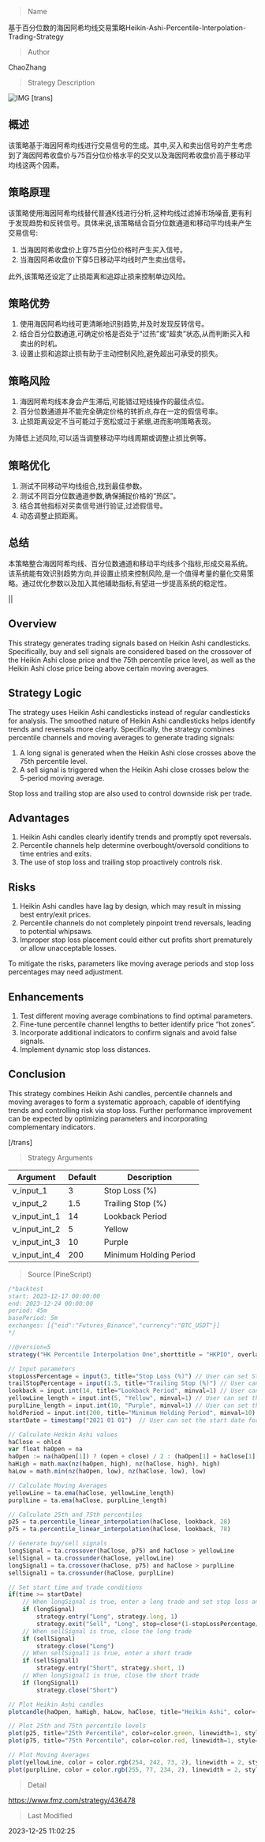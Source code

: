 
> Name

基于百分位数的海因阿希均线交易策略Heikin-Ashi-Percentile-Interpolation-Trading-Strategy

> Author

ChaoZhang

> Strategy Description

![IMG](https://www.fmz.com/upload/asset/996cf9689c07f63d05.png)
[trans]

## 概述

该策略基于海因阿希均线进行交易信号的生成。其中,买入和卖出信号的产生考虑到了海因阿希收盘价与75百分位价格水平的交叉以及海因阿希收盘价高于移动平均线这两个因素。

## 策略原理

该策略使用海因阿希均线替代普通K线进行分析,这种均线过滤掉市场噪音,更有利于发现趋势和反转信号。具体来说,该策略结合百分位数通道和移动平均线来产生交易信号:

1. 当海因阿希收盘价上穿75百分位价格时产生买入信号。
2. 当海因阿希收盘价下穿5日移动平均线时产生卖出信号。

此外,该策略还设定了止损距离和追踪止损来控制单边风险。

## 策略优势

1. 使用海因阿希均线可更清晰地识别趋势,并及时发现反转信号。
2. 结合百分位数通道,可确定价格是否处于“过热”或“超卖”状态,从而判断买入和卖出的时机。
3. 设置止损和追踪止损有助于主动控制风险,避免超出可承受的损失。

## 策略风险

1. 海因阿希均线本身会产生滞后,可能错过短线操作的最佳点位。
2. 百分位数通道并不能完全确定价格的转折点,存在一定的假信号率。
3. 止损距离设定不当可能过于宽松或过于紧绷,进而影响策略表现。

为降低上述风险,可以适当调整移动平均线周期或调整止损比例等。

## 策略优化

1. 测试不同移动平均线组合,找到最佳参数。
2. 测试不同百分位数通道参数,确保捕捉价格的“热区”。
3. 结合其他指标对买卖信号进行验证,过滤假信号。 
4. 动态调整止损距离。

## 总结

本策略整合海因阿希均线、百分位数通道和移动平均线多个指标,形成交易系统。该系统能有效识别趋势方向,并设置止损来控制风险,是一个值得考量的量化交易策略。通过优化参数以及加入其他辅助指标,有望进一步提高系统的稳定性。

|| 


## Overview

This strategy generates trading signals based on Heikin Ashi candlesticks. Specifically, buy and sell signals are considered based on the crossover of the Heikin Ashi close price and the 75th percentile price level, as well as the Heikin Ashi close price being above certain moving averages.

## Strategy Logic

The strategy uses Heikin Ashi candlesticks instead of regular candlesticks for analysis. The smoothed nature of Heikin Ashi candlesticks helps identify trends and reversals more clearly. Specifically, the strategy combines percentile channels and moving averages to generate trading signals:

1. A long signal is generated when the Heikin Ashi close crosses above the 75th percentile level.  
2. A sell signal is triggered when the Heikin Ashi close crosses below the 5-period moving average.

Stop loss and trailing stop are also used to control downside risk per trade.

## Advantages

1. Heikin Ashi candles clearly identify trends and promptly spot reversals. 
2. Percentile channels help determine overbought/oversold conditions to time entries and exits.
3. The use of stop loss and trailing stop proactively controls risk.

## Risks 

1. Heikin Ashi candles have lag by design, which may result in missing best entry/exit prices.
2. Percentile channels do not completely pinpoint trend reversals, leading to potential whipsaws. 
3. Improper stop loss placement could either cut profits short prematurely or allow unacceptable losses.

To mitigate the risks, parameters like moving average periods and stop loss percentages may need adjustment.

## Enhancements

1. Test different moving average combinations to find optimal parameters.  
2. Fine-tune percentile channel lengths to better identify price “hot zones”.
3. Incorporate additional indicators to confirm signals and avoid false signals.  
4. Implement dynamic stop loss distances.

## Conclusion

This strategy combines Heikin Ashi candles, percentile channels and moving averages to form a systematic approach, capable of identifying trends and controlling risk via stop loss. Further performance improvement can be expected by optimizing parameters and incorporating complementary indicators.

[/trans]

> Strategy Arguments



|Argument|Default|Description|
|----|----|----|
|v_input_1|3|Stop Loss (%)|
|v_input_2|1.5|Trailing Stop (%)|
|v_input_int_1|14|Lookback Period|
|v_input_int_2|5|Yellow|
|v_input_int_3|10|Purple|
|v_input_int_4|200|Minimum Holding Period|


> Source (PineScript)

``` javascript
/*backtest
start: 2023-12-17 00:00:00
end: 2023-12-24 00:00:00
period: 45m
basePeriod: 5m
exchanges: [{"eid":"Futures_Binance","currency":"BTC_USDT"}]
*/

//@version=5
strategy("HK Percentile Interpolation One",shorttitle = "HKPIO", overlay=false, default_qty_type = strategy.cash, default_qty_value = 5000, calc_on_order_fills = true, calc_on_every_tick = true)

// Input parameters
stopLossPercentage = input(3, title="Stop Loss (%)") // User can set Stop Loss as a percentage
trailStopPercentage = input(1.5, title="Trailing Stop (%)") // User can set Trailing Stop as a percentage
lookback = input.int(14, title="Lookback Period", minval=1) // User can set the lookback period for percentile calculation
yellowLine_length = input.int(5, "Yellow", minval=1) // User can set the length for Yellow EMA
purplLine_length = input.int(10, "Purple", minval=1) // User can set the length for Purple EMA
holdPeriod = input.int(200, title="Minimum Holding Period", minval=10) // User can set the minimum holding period
startDate = timestamp("2021 01 01")  // User can set the start date for the strategy

// Calculate Heikin Ashi values
haClose = ohlc4
var float haOpen = na
haOpen := na(haOpen[1]) ? (open + close) / 2 : (haOpen[1] + haClose[1]) / 2
haHigh = math.max(nz(haOpen, high), nz(haClose, high), high)
haLow = math.min(nz(haOpen, low), nz(haClose, low), low)

// Calculate Moving Averages
yellowLine = ta.ema(haClose, yellowLine_length)
purplLine = ta.ema(haClose, purplLine_length)

// Calculate 25th and 75th percentiles
p25 = ta.percentile_linear_interpolation(haClose, lookback, 28)
p75 = ta.percentile_linear_interpolation(haClose, lookback, 78)

// Generate buy/sell signals
longSignal = ta.crossover(haClose, p75) and haClose > yellowLine
sellSignal = ta.crossunder(haClose, yellowLine)
longSignal1 = ta.crossover(haClose, p75) and haClose > purplLine
sellSignal1 = ta.crossunder(haClose, purplLine)

// Set start time and trade conditions
if(time >= startDate)
    // When longSignal is true, enter a long trade and set stop loss and trailing stop conditions
    if (longSignal)
        strategy.entry("Long", strategy.long, 1)
        strategy.exit("Sell", "Long", stop=close*(1-stopLossPercentage/100), trail_points=close*trailStopPercentage/100, trail_offset=close*trailStopPercentage/100)
    // When sellSignal is true, close the long trade
    if (sellSignal)
        strategy.close("Long")
    // When sellSignal1 is true, enter a short trade
    if (sellSignal1)
        strategy.entry("Short", strategy.short, 1)
    // When longSignal1 is true, close the short trade
    if (longSignal1)
        strategy.close("Short")

// Plot Heikin Ashi candles
plotcandle(haOpen, haHigh, haLow, haClose, title="Heikin Ashi", color=(haClose >= haOpen ? color.rgb(1, 168, 6) : color.rgb(176, 0, 0)))

// Plot 25th and 75th percentile levels
plot(p25, title="25th Percentile", color=color.green, linewidth=1, style=plot.style_circles)
plot(p75, title="75th Percentile", color=color.red, linewidth=1, style=plot.style_circles)

// Plot Moving Averages
plot(yellowLine, color = color.rgb(254, 242, 73, 2), linewidth = 2, style = plot.style_stepline)
plot(purplLine, color = color.rgb(255, 77, 234, 2), linewidth = 2, style = plot.style_stepline)

```

> Detail

https://www.fmz.com/strategy/436478

> Last Modified

2023-12-25 11:02:25

